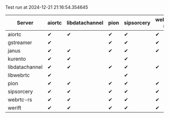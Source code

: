 Test run at 2024-12-21 21:16:54.354645

| Server       | aiortc | libdatachannel | pion | sipsorcery | webrtc-rs | werift |
|--------|--------|--------|--------|--------|--------|--------|
| aiortc       | ✔      | ✔      | ✔      | ✔      | ✔      | ✔      |
| gstreamer    | ✔      |        | ✔      | ✔      | ✔      | ✔      |
| janus        | ✔      | ✔      | ✔      | ✔      | ✔      | ✔      |
| kurento      | ✔      | ✔      |        | ✔      |        | ✔      |
| libdatachannel | ✔      | ✔      | ✔      | ✔      | ✔      | ✔      |
| libwebrtc    | ✔      |        |        | ✔      |        |        |
| pion         | ✔      | ✔      | ✔      | ✔      | ✔      | ✔      |
| sipsorcery   | ✔      | ✔      | ✔      | ✔      | ✔      | ✔      |
| webrtc-rs    | ✔      | ✔      | ✔      | ✔      | ✔      | ✔      |
| werift       | ✔      | ✔      | ✔      | ✔      | ✔      | ✔      |
